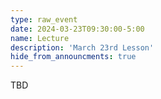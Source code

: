 ```yaml
---
type: raw_event
date: 2024-03-23T09:30:00-5:00
name: Lecture
description: 'March 23rd Lesson'
hide_from_announcments: true
---
```


TBD